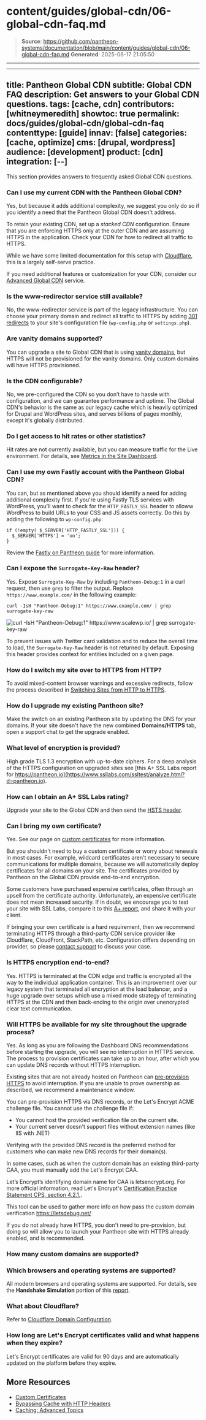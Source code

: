 # content/guides/global-cdn/06-global-cdn-faq.md

> **Source**: https://github.com/pantheon-systems/documentation/blob/main/content/guides/global-cdn/06-global-cdn-faq.md
> **Generated**: 2025-08-17 21:05:50

---

---
title: Pantheon Global CDN
subtitle: Global CDN FAQ
description: Get answers to your Global CDN questions.
tags: [cache, cdn]
contributors: [whitneymeredith]
showtoc: true
permalink: docs/guides/global-cdn/global-cdn-faq
contenttype: [guide]
innav: [false]
categories: [cache, optimize]
cms: [drupal, wordpress]
audience: [development]
product: [cdn]
integration: [--]
---

This section provides answers to frequently asked Global CDN questions.

### Can I use my current CDN with the Pantheon Global CDN?

Yes, but because it adds additional complexity, we suggest you only do so if you identify a need that the Pantheon Global CDN doesn't address.

To retain your existing CDN, set up a *stacked CDN* configuration. Ensure that you are enforcing HTTPS only at the outer CDN and are assuming HTTPS in the application. Check your CDN for how to redirect all traffic to HTTPS.

While we have some limited documentation for this setup with [Cloudflare](/cloudflare#option-2-use-cloudflares-cdn-stacked-on-top-of-pantheons-global-cdn), this is a largely self-serve practice.

If you need additional features or customization for your CDN, consider our [Advanced Global CDN](/guides/professional-services/advanced-global-cdn) service.

### Is the www-redirector service still available?

No, the www-redirector service is part of the legacy infrastructure. You can choose your primary domain and redirect all traffic to HTTPS by adding [301 redirects](/guides/launch/redirects) to your site's configuration file (`wp-config.php` or `settings.php`).

### Are vanity domains supported?

You can upgrade a site to Global CDN that is using [vanity domains](/guides/domains/vanity-domains), but HTTPS will not be provisioned for the vanity domains. Only custom domains will have HTTPS provisioned.

### Is the CDN configurable?

No, we pre-configured the CDN so you don’t have to hassle with configuration, and we can guarantee performance and uptime. The Global CDN's behavior is the same as our legacy cache which is heavily optimized for Drupal and WordPress sites, and serves billions of pages monthly, except it's globally distributed.

### Do I get access to hit rates or other statistics?

Hit rates are not currently available, but you can measure traffic for the Live environment. For details, see [Metrics in the Site Dashboard](/guides/account-mgmt/traffic).

### Can I use my own Fastly account with the Pantheon Global CDN?

You can, but as mentioned above you should identify a need for adding additional complexity first. If you're using Fastly TLS services with WordPress, you'll want to check for the `HTTP_FASTLY_SSL` header to alloww WordPress to build URLs to your CSS and JS assets correctly. Do this by adding the following to `wp-config.php`:

```php:title=wp-config.php
if (!empty( $_SERVER['HTTP_FASTLY_SSL'])) {
  $_SERVER['HTTPS'] = 'on';
}
```

Review the [Fastly on Pantheon guide](/guides/fastly-pantheon) for more information.

### Can I expose the `Surrogate-Key-Raw` header?

Yes. Expose `Surrogate-Key-Raw` by including `Pantheon-Debug:1` in a curl request, then use `grep` to filter the output. Replace `https://www.example.com/` in the following example:

```bash{promptUser: user}
curl -IsH "Pantheon-Debug:1" https://www.example.com/ | grep surrogate-key-raw
```

![curl -IsH "Pantheon-Debug:1" https://www.scalewp.io/ | grep surrogate-key-raw](../../../images/surrogate-key-raw-example.png)

To prevent issues with Twitter card validation and to reduce the overall time to load, the `Surrogate-Key-Raw` header is not returned by default. Exposing this header provides context for entities included on a given page.

### How do I switch my site over to HTTPS from HTTP?

To avoid mixed-content browser warnings and excessive redirects, follow the process described in [Switching Sites from HTTP to HTTPS](/http-to-https).

### How do I upgrade my existing Pantheon site?

Make the switch on an existing Pantheon site by updating the DNS for your domains. If your site doesn't have the new combined **Domains/HTTPS** tab, open a support chat to get the upgrade enabled.

### What level of encryption is provided?

High grade TLS 1.3 encryption with up-to-date ciphers. For a deep analysis of the HTTPS configuration on upgraded sites see [this A+ SSL Labs report for https://pantheon.io](https://www.ssllabs.com/ssltest/analyze.html?d=pantheon.io).

### How can I obtain an A+ SSL Labs rating?

Upgrade your site to the Global CDN and then send the [HSTS header](/pantheon-yml/#enforce-https--hsts).

### Can I bring my own certificate?

Yes. See our page on [custom certificates](/custom-certificates) for more information.

But you shouldn't need to buy a custom certificate or worry about renewals in most cases. For example, wildcard certificates aren't necessary to secure communications for multiple domains, because we will automatically deploy certificates for all domains on your site. The certificates provided by Pantheon on the Global CDN provide end-to-end encryption.

Some customers have purchased expensive certificates, often through an upsell from the certificate authority. Unfortunately, an expensive certificate does not mean increased security. If in doubt, we encourage you to test your site with SSL Labs, compare it to this [A+ report](https://www.ssllabs.com/ssltest/analyze.html?d=pantheon.io), and share it with your client.

If bringing your own certificate is a hard requirement, then we recommend terminating HTTPS through a third-party CDN service provider like Cloudflare, CloudFront, StackPath, etc. Configuration differs depending on provider, so please [contact support](/guides/support/contact-support/) to discuss your case.

### Is HTTPS encryption end-to-end?

Yes. HTTPS is terminated at the CDN edge and traffic is encrypted all the way to the individual application container. This is an improvement over our legacy system that terminated all encryption at the load balancer, and a huge upgrade over setups which use a mixed mode strategy of terminating HTTPS at the CDN and then back-ending to the origin over unencrypted clear text communication.

### Will HTTPS be available for my site throughout the upgrade process?

Yes. As long as you are following the Dashboard DNS recommendations before starting the upgrade, you will see no interruption in HTTPS service. The process to provision certificates can take up to an hour, after which you can update DNS records without HTTPS interruption.

Existing sites that are not already hosted on Pantheon can [pre-provision HTTPS](/guides/launch/domains/#avoid-https-interruption) to avoid interruption. If you are unable to prove ownership as described, we recommend a maintenance window.

<Alert title="Note" type="info">

You can pre-provision HTTPS via DNS records, or the Let's Encrypt ACME challenge file. You cannot use the challenge file if:

 - You cannot host the provided verification file on the current site.
 - Your current server doesn't support files without extension names (like IIS with .NET)

Verifying with the provided DNS record is the preferred method for customers who can make new DNS records for their domain(s).

In some cases, such as when the custom domain has an existing third-party CAA, you must manually add the Let's Encrypt CAA.

Let’s Encrypt’s identifying domain name for CAA is letsencrypt.org. For more official information, read Let's Encrypt's [Certification Practice Statement CPS, section 4.2.1.](https://letsencrypt.org/repository/).

This tool can be used to gather more info on how pass the custom domain verification https://letsdebug.net/

If you do not already have HTTPS, you don't need to pre-provision, but doing so will allow you to launch your Pantheon site with HTTPS already enabled, and is recommended.

</Alert>

### How many custom domains are supported?

<Partial file="tables/custom-domains-limit.md" />

### Which browsers and operating systems are supported?

All modern browsers and operating systems are supported. For details, see the **Handshake Simulation** portion of this [report](https://www.ssllabs.com/ssltest/analyze.html?d=pantheon.io).

### What about Cloudflare?

Refer to [Cloudflare Domain Configuration](/cloudflare).

### How long are Let's Encrypt certificates valid and what happens when they expire?

Let's Encrypt certificates are valid for 90 days and are automatically updated on the platform before they expire.

## More Resources

- [Custom Certificates](/custom-certificates#option-2-manually-managed-custom-certificates)
- [Bypassing Cache with HTTP Headers](/cache-control)
- [Caching: Advanced Topics](/caching-advanced-topics)